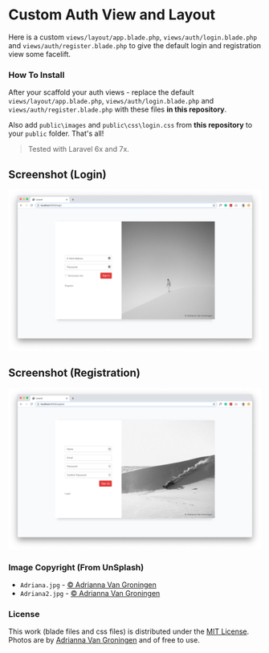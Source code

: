 # Custom Auth View and Layout

Here is a custom `views/layout/app.blade.php`, `views/auth/login.blade.php` and `views/auth/register.blade.php` to give the default login and registration view some facelift.

### How To Install
After your scaffold your auth views - replace the default `views/layout/app.blade.php`, `views/auth/login.blade.php` and `views/auth/register.blade.php`  with these files **in this repository**.

Also add `public\images` and `public\css\login.css` from **this repository** to your `public` folder. That's all!


> Tested with Laravel 6x and 7x.


## Screenshot (Login)
![Login Screen](screenshots/login.jpg)

## Screenshot (Registration)
![Registration Screen](screenshots/registration.jpg)


### Image Copyright (From UnSplash)
* `Adriana.jpg` - [© Adrianna Van Groningen ](https://unsplash.com/photos/5a6rrTJ6XTM)
* `Adriana2.jpg` - [© Adrianna Van Groningen ](https://unsplash.com/photos/ohdvmatHHvo)


### License
This work (blade files and css files) is distributed under the [MIT License](https://opensource.org/licenses/MIT). Photos are by [Adrianna Van Groningen](https://unsplash.com/@arosephotos) and of free to use. 